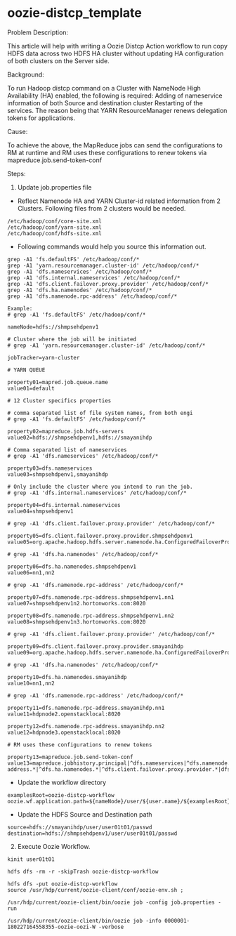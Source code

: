 # oozie-distcp_template

Problem Description:

This article will help with writing a Oozie Distcp Action workflow to run copy HDFS data across two HDFS HA cluster without updating HA configuration of both clusters on the Server side.

Background:

To run Hadoop distcp command on a Cluster with NameNode High Availability (HA) enabled, the following is required:
Adding of nameservice information of both Source and destination cluster
Restarting of the services.
The reason being that YARN ResourceManager renews delegation tokens for applications.

Cause:

To achieve the above, the MapReduce jobs can send the configurations to RM at runtime and RM uses these configurations to renew tokens via mapreduce.job.send-token-conf

Steps:

1. Update job.properties file

* Reflect Namenode HA and YARN Cluster-id related information from 2 Clusters.
Following files from 2 clusters would be needed.

```
/etc/hadoop/conf/core-site.xml
/etc/hadoop/conf/yarn-site.xml
/etc/hadoop/conf/hdfs-site.xml
```

* Following commands would help you source this information out.

```
grep -A1 'fs.defaultFS' /etc/hadoop/conf/*
grep -A1 'yarn.resourcemanager.cluster-id' /etc/hadoop/conf/*
grep -A1 'dfs.nameservices' /etc/hadoop/conf/*
grep -A1 'dfs.internal.nameservices' /etc/hadoop/conf/*
grep -A1 'dfs.client.failover.proxy.provider' /etc/hadoop/conf/*
grep -A1 'dfs.ha.namenodes' /etc/hadoop/conf/*
grep -A1 'dfs.namenode.rpc-address' /etc/hadoop/conf/*
```

```
Example:
# grep -A1 'fs.defaultFS' /etc/hadoop/conf/*

nameNode=hdfs://shmpsehdpenv1

# Cluster where the job will be initiated
# grep -A1 'yarn.resourcemanager.cluster-id' /etc/hadoop/conf/*

jobTracker=yarn-cluster

# YARN QUEUE 

property01=mapred.job.queue.name
value01=default

# 12 Cluster specifics properties 

# comma separated list of file system names, from both engi
# grep -A1 'fs.defaultFS' /etc/hadoop/conf/*

property02=mapreduce.job.hdfs-servers
value02=hdfs://shmpsehdpenv1,hdfs://smayanihdp

# Comma separated list of nameservices
# grep -A1 'dfs.nameservices' /etc/hadoop/conf/*

property03=dfs.nameservices
value03=shmpsehdpenv1,smayanihdp

# Only include the cluster where you intend to run the job.
# grep -A1 'dfs.internal.nameservices' /etc/hadoop/conf/*

property04=dfs.internal.nameservices
value04=shmpsehdpenv1

# grep -A1 'dfs.client.failover.proxy.provider' /etc/hadoop/conf/*

property05=dfs.client.failover.proxy.provider.shmpsehdpenv1
value05=org.apache.hadoop.hdfs.server.namenode.ha.ConfiguredFailoverProxyProvider

# grep -A1 'dfs.ha.namenodes' /etc/hadoop/conf/*

property06=dfs.ha.namenodes.shmpsehdpenv1
value06=nn1,nn2

# grep -A1 'dfs.namenode.rpc-address' /etc/hadoop/conf/*

property07=dfs.namenode.rpc-address.shmpsehdpenv1.nn1
value07=shmpsehdpenv1n2.hortonworks.com:8020

property08=dfs.namenode.rpc-address.shmpsehdpenv1.nn2
value08=shmpsehdpenv1n3.hortonworks.com:8020

# grep -A1 'dfs.client.failover.proxy.provider' /etc/hadoop/conf/*

property09=dfs.client.failover.proxy.provider.smayanihdp
value09=org.apache.hadoop.hdfs.server.namenode.ha.ConfiguredFailoverProxyProvider

# grep -A1 'dfs.ha.namenodes' /etc/hadoop/conf/*

property10=dfs.ha.namenodes.smayanihdp
value10=nn1,nn2

# grep -A1 'dfs.namenode.rpc-address' /etc/hadoop/conf/*

property11=dfs.namenode.rpc-address.smayanihdp.nn1
value11=hdpnode2.openstacklocal:8020

property12=dfs.namenode.rpc-address.smayanihdp.nn2
value12=hdpnode3.openstacklocal:8020

# RM uses these configurations to renew tokens

property13=mapreduce.job.send-token-conf
value13=mapreduce.jobhistory.principal|^dfs.nameservices|^dfs.namenode.rpc-address.*|^dfs.ha.namenodes.*|^dfs.client.failover.proxy.provider.*|dfs.namenode.kerberos.principal
```

* Update the workflow directory

```
examplesRoot=oozie-distcp-workflow
oozie.wf.application.path=${nameNode}/user/${user.name}/${examplesRoot}/workflow.xml
```

* Update the HDFS Source and Destination path

```
source=hdfs://smayanihdp/user/user01t01/passwd
destination=hdfs://shmpsehdpenv1/user/user01t01/passwd
```

2. Execute Oozie Workflow.

```
kinit user01t01

hdfs dfs -rm -r -skipTrash oozie-distcp-workflow
 
hdfs dfs -put oozie-distcp-workflow
source /usr/hdp/current/oozie-client/conf/oozie-env.sh ; 

/usr/hdp/current/oozie-client/bin/oozie job -config job.properties -run

/usr/hdp/current/oozie-client/bin/oozie job -info 0000001-180227164558355-oozie-oozi-W -verbose
```

